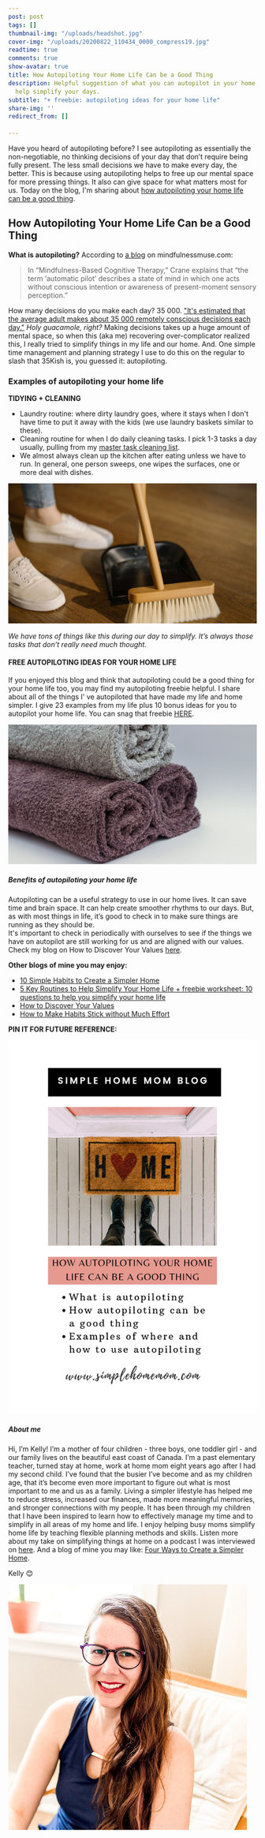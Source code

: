 ```yaml
---
post: post
tags: []
thumbnail-img: "/uploads/headshot.jpg"
cover-img: "/uploads/20200822_110434_0000_compress19.jpg"
readtime: true
comments: true
show-avatar: true
title: How Autopiloting Your Home Life Can be a Good Thing
description: Helpful suggestion of what you can autopilot in your home life that will
  help simplify your days.
subtitle: "+ freebie: autopiloting ideas for your home life"
share-img: ''
redirect_from: []

---
```

Have you heard of autopiloting before? I see autopiloting as essentially the non-negotiable, no thinking decisions of your day that don’t require being fully present. The less small decisions we have to make every day, the better. This is because using autopiloting helps to free up our mental space for more pressing things. It also can give space for what matters most for us. Today on the blog, I'm sharing about [how autopiloting your home life can be a good thing](https://an.athletenetwork.com/blog/autopilot-is-a-good-thing).

## How Autopiloting Your Home Life Can be a Good Thing

**What is autopiloting?** According to [a blog](https://www.mindfulnessmuse.com/mindfulness/pros-and-cons-of-being-on-automatic-pilot#:\~:text=In%20%E2%80%9CMindfulness%2DBased%20Cognitive%20Therapy,the%20present%20moment%20is%20clouded.) on mindfulnessmuse.com:

> In “Mindfulness-Based Cognitive Therapy,” Crane explains that “the term ‘automatic pilot’ describes a state of mind in which one acts without conscious intention or awareness of present-moment sensory perception.”

How many decisions do you make each day? 35 000. ["It's estimated that the average adult makes about 35 000 remotely conscious decisions each day."](http://science.unctv.org/) _Holy guacamole, right?_ Making decisions takes up a huge amount of mental space, so when this (aka me) recovering over-complicator realized this, I really tried to simplify things in my life and our home. And. One simple time management and planning strategy I use to do this on the regular to slash that 35Kish is, you guessed it: autopiloting.

### Examples of autopiloting your home life

**TIDYING + CLEANING**

* Laundry routine: where dirty laundry goes, where it stays when I don't have time to put it away with the kids (we use laundry baskets similar to these).
* Cleaning routine for when I do daily cleaning tasks. I pick 1-3 tasks a day usually, pulling from my [master task cleaning list](https://www.simplehomemom.com/throw-out-the-cleaning-routine-and-try-this-instead/).
* We almost always clean up the kitchen after eating unless we have to run. In general, one person sweeps, one wipes the surfaces, one or more deal with dishes.

![A picture of a dust pan and broom.](/uploads/sweeping-shm.jpg "How Autopiloting Your Home Life Can be a Good Thing Sweeping SHM")

_We have tons of things like this during our day to simplify. It’s always those tasks that don’t really need much thought._

#### FREE AUTOPILOTING IDEAS FOR YOUR HOME LIFE

If you enjoyed this blog and think that autopiloting could be a good thing for your home life too, you may find my autopiloting freebie helpful. I share about all of the things I' ve autopiloted that have made my life and home simpler. I give 23 examples from my life plus 10 bonus ideas for you to autopilot your home life. You can snag that freebie [HERE](https://mailchi.mp/6c5f3d3e6bbd/autopiloting-examples).

![A picture of rolled up towels.](/uploads/towels.jpg "How Autopiloting Your Home Life Can be a Good Thing Towels SHM")

##### Benefits of autopiloting your home life

Autopiloting can be a useful strategy to use in our home lives. It can save time and brain space. It can help create smoother rhythms to our days. But, as with most things in life, it’s good to check in to make sure things are running as they should be.  
It's important to check in periodically with ourselves to see if the things we have on autopilot are still working for us and are aligned with our values. Check my blog on How to Discover Your Values [here](https://www.simplehomemom.com/flake-it-till-you-make-it-copy/).

**Other blogs of mine you may enjoy:**

* [10 Simple Habits to Create a Simpler Home](https://www.simplehomemom.com/10-simple-habits-to-create-a-simpler-home/)
* [5 Key Routines to Help Simplify Your Home Life + freebie worksheet: 10 questions to help you simplify your home life](https://www.simplehomemom.com/5-key-routines-to-help-simplify-your-home-life/)
* [How to Discover Your Values](https://www.simplehomemom.com/flake-it-till-you-make-it-copy/)
* [How to Make Habits Stick without Much Effort](https://www.simplehomemom.com/how-to-make-habits-stick-without-much-effort/)

**PIN IT FOR FUTURE REFERENCE:**

![A picture of a door mat with the words "home" on it.](/uploads/how-autpiloting-your-home-life-can-be-a-good-thing-shm.jpg "How Autopiloting Your Home Life Can be a Good Thing SHM")

##### About me

Hi, I’m Kelly! I’m a mother of four children - three boys, one toddler girl - and our family lives on the beautiful east coast of Canada. I’m a past elementary teacher, turned stay at home, work at home mom eight years ago after I had my second child. I’ve found that the busier I’ve become and as my children age, that it’s become even more important to figure out what is most important to me and us as a family. Living a simpler lifestyle has helped me to reduce stress, increased our finances, made more meaningful memories, and stronger connections with my people. It has been through my children that I have been inspired to learn how to effectively manage my time and to simplify in all areas of my home and life. I enjoy helping busy moms simplify home life by teaching flexible planning methods and skills. Listen more about my take on simplifying things at home on a podcast I was interviewed on [here](https://www.stitcher.com/show/make-joy-normal-cozy-homeschooling/episode/keeping-it-simple-an-interview-with-kelly-79787253). And a blog of mine you may like: [Four Ways to Create a Simpler Home](https://www.simplehomemom.com/four-ways-to-create-a-simpler-home/).

Kelly 😊

![](/uploads/headshot.jpg)